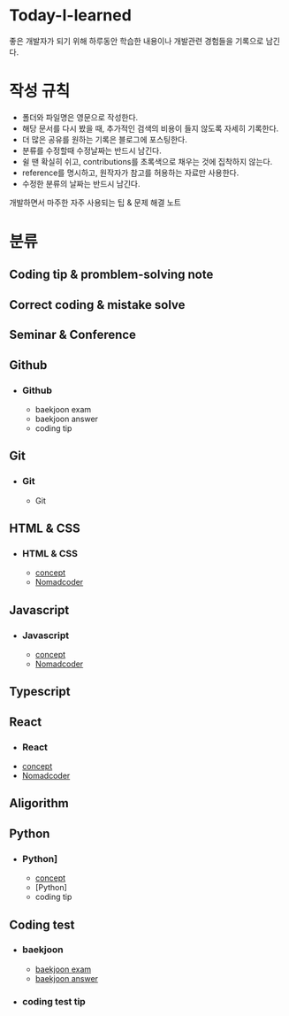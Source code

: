 # Today-I-learned

좋은 개발자가 되기 위해 하루동안 학습한 내용이나 개발관련 경험들을 기록으로 남긴다.


# 작성 규칙
* 폴더와 파일명은 영문으로 작성한다.
* 해당 문서를 다시 봤을 때, 추가적인 검색의 비용이 들지 않도록 자세히 기록한다.
* 더 많은 공유를 원하는 기록은 블로그에 포스팅한다.
* 분류를 수정할때 수정날짜는 반드시 남긴다.
* 쉴 땐 확실히 쉬고, contributions를 초록색으로 채우는 것에 집착하지 않는다.
* reference를 명시하고, 원작자가 참고를 허용하는 자료만 사용한다.
* 수정한 분류의 날짜는 반드시 남긴다.

 개발하면서 마주한 자주 사용되는 팁 & 문제 해결 노트

# 분류
## Coding tip & promblem-solving note 

## Correct coding & mistake solve

## Seminar & Conference

## Github
* ### Github
  * baekjoon exam 
  * baekjoon answer
  * coding tip
## Git
* ### Git
  * Git 

## HTML & CSS
* ### HTML & CSS
  * [concept](https://github.com/yunjaehyuk/Today-I-learned/tree/main/HTML%26CSS/concept)
  * [Nomadcoder](https://github.com/yunjaehyuk/Today-I-learned/tree/main/HTML%26CSS/Nomadcoder)
## Javascript
* ### Javascript
   * [concept](https://github.com/yunjaehyuk/Today-I-learned/tree/main/Javascript/%5BJavascript%5D.concept)
   * [Nomadcoder](https://github.com/yunjaehyuk/Today-I-learned/tree/main/Javascript/Nomadcoder)
## Typescript
## React
* ### React
* [concept](https://github.com/yunjaehyuk/Today-I-learned/tree/main/React/concept)
* [Nomadcoder](https://github.com/yunjaehyuk/Today-I-learned/tree/main/React/Nomadcoder)
## Aligorithm
## Python
* ### Python]
  * [concept](https://github.com/yunjaehyuk/Today-I-learned/tree/main/Python/%5BPython%5D%20concept)
  * [Python] 
  * coding tip
## Coding test
* ### baekjoon
  * [baekjoon exam](https://github.com/yunjaehyuk/Today-I-learned/tree/main/Coding%20test/baekjoon/exam)
  * [baekjoon answer](https://github.com/yunjaehyuk/Today-I-learned/tree/main/Coding%20test/baekjoon/answer)
* ### coding test tip
